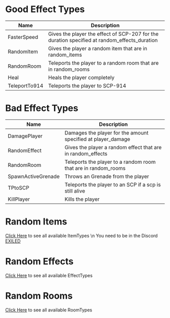 # Good Effect Types
Name | Description
---- | -----------
FasterSpeed | Gives the player the effect of SCP-207 for the duration specified at random_effects_duration
RandomItem | Gives the player a random item that are in random_items
RandomRoom | Teleports the player to a random room that are in random_rooms
Heal | Heals the player completely
TeleportTo914 | Teleports the player to SCP-914

# Bad Effect Types
Name | Description
---- | -----------
DamagePlayer | Damages the player for the amount specified at player_damage
RandomEffect | Gives the player a random effect that are in random_effects
RandomRoom | Teleports the player to a random room that are in random_rooms
SpawnActiveGrenade | Throws an Grenade from the player
TPtoSCP | Teleports the player to an SCP if a scp is still alive
KillPlayer | Kills the player

# Random Items
[Click Here](https://discord.com/channels/656673194693885975/668962626780397569/668962667851022341) to see all available ItemTypes \n
You need to be in the Discord [EXILED](https://discord.gg/4TgmJ5UzEB)

# Random Effects
[Click Here](https://exiled-team.github.io/EXILED/api/Exiled.API.Enums.EffectType.html) to see all available EffectTypes 

# Random Rooms
[Click Here](https://exiled-team.github.io/EXILED/api/Exiled.API.Enums.RoomType.html) to see all available RoomTypes 